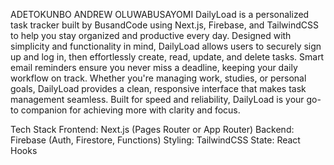 ADETOKUNBO ANDREW OLUWABUSAYOMI
DailyLoad is a personalized task tracker built by BusandCode using Next.js, Firebase, and TailwindCSS to help you stay organized and productive every day. Designed with simplicity and functionality in mind, DailyLoad allows users to securely sign up and log in, then effortlessly create, read, update, and delete tasks. Smart email reminders ensure you never miss a deadline, keeping your daily workflow on track. Whether you're managing work, studies, or personal goals, DailyLoad provides a clean, responsive interface that makes task management seamless. Built for speed and reliability, DailyLoad is your go-to companion for achieving more with clarity and focus.

Tech Stack
Frontend: Next.js (Pages Router or App Router)
Backend: Firebase (Auth, Firestore, Functions)
Styling: TailwindCSS
State: React Hooks


